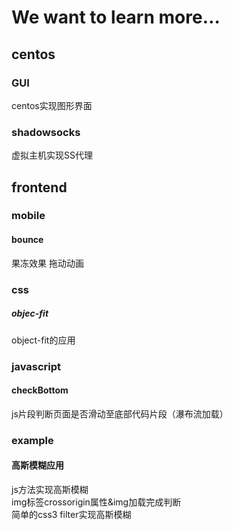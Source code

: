 # We want to learn more…
## centos
### GUI
centos实现图形界面
### shadowsocks
虚拟主机实现SS代理

## frontend
### mobile
#### bounce
果冻效果 拖动动画

### css
##### objec-fit
object-fit的应用

### javascript
#### checkBottom
js片段判断页面是否滑动至底部代码片段（瀑布流加载）

### example
#### 高斯模糊应用
js方法实现高斯模糊    
img标签crossorigin属性&img加载完成判断   
简单的css3 filter实现高斯模糊
